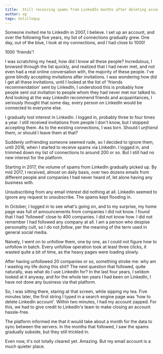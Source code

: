 ```yaml
---
title:  Still receiving spams from LinkedIn months after deleting account
author: xp
tags: Solilloquy
---
```

Someone invited me to LinkedIn in 2007, I believe. I set up an account, and over the following five years, my list of connections gradually grew. One day, out of the blue, I look at my connections, and I had close to 1000!

1000 'friends'!

I was scratching my head, how did I know all these people? Incredulous, I browsed through the list quickly, and realized that I had never met, and not even had a real online conversation with, the majority of these people. I've gone blindly accepting invitations after invitations. I was wondering how did I get all these invitations, until I looked at the list of 'friends recommendation' sent by LinkedIn, I understood this is probably how people sent out invitation to people whom they had never met nor talked to. And looking at the way LinkedIn recommend friends and acquaintances, I seriously thought that some day, every person on LinkedIn would be connected to everyone else.

I gradually lost interest in LinkedIn. I logged in, probably three to four times a year. I still received invitations from people I don't know, but I stopped accepting them. As to the existing connections, I was torn. Should I <em>unfriend</em> them, or should I leave them at that?

Suddenly unfriending someone seemed rude, so I decided to ignore them, until 2016, when I started to receive spams via LinkedIn. I logged in, and trimmed down my list of connections to around 200 or so. But I still had no new interest for the platform.

Starting in 2017, the volume of spams from LinkedIn gradually picked up. By mid 2017, I received, almost on daily basis, over two dozens emails from different people and companies I had never heard of, let alone having any business with.

Unsubscribing from any email interest did nothing at all. LinkedIn seemed to ignore any request to unsubscribe. The spams kept flooding in.

In October, I logged in to see what's going on, and to my surprise, my home page was full of announcements from companies I did not know. I found that I had 'followed' close to 400 companies. I did not know how. I did not remember I had followed any company at all. I am a person who despise personality cult, so I do not <em>follow</em>, per the meaning of the term used in general social media.

Naively, I went on to unfollow them, one by one, as I could not figure how to unfollow in batch. Every unfollow operation took at least three clicks, it wasted quite a bit of time, as the heavy pages were loading slowly.

After having unfollowed 20 companies or so, something stroke me: why am I wasting my life doing this shit? The next question that followed, quite naturally, was what do I use LinkedIn for? In the last four years, I seldom looked at it anyway, and for the whole ten years I had been on LinkedIn, I have not done any business via that platform.

So, I was sitting there, staring at that screen, while sipping my tea. Five minutes later, the first string I typed in a search engine page was 'how to delete LinkedIn account'.  Within two minutes, I had my account zapped. For this, we had to give credit to LinkedIn's team to make closing an account hassle-free.

The platform informed me that it would take about a month for the data to sync between the servers. In the months that followed, I saw the spams gradually subside, but they still trickled in.

Even now, it's not totally cleared yet. Amazing. But my email account is a much quieter place.
